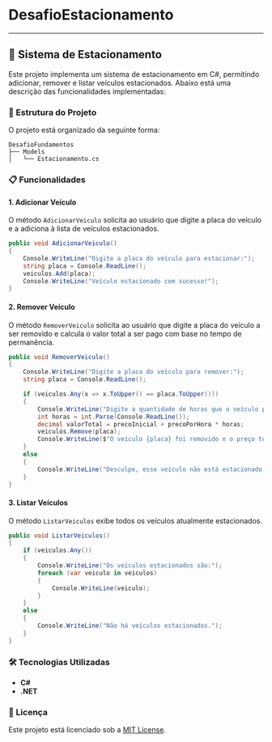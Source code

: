 # DesafioEstacionamento

---

## 🚗 Sistema de Estacionamento

Este projeto implementa um sistema de estacionamento em C#, permitindo adicionar, remover e listar veículos estacionados. Abaixo está uma descrição das funcionalidades implementadas:

### 📂 Estrutura do Projeto

O projeto está organizado da seguinte forma:

```
DesafioFundamentos
├── Models
│   └── Estacionamento.cs
```

### 📋 Funcionalidades

#### 1. Adicionar Veículo

O método `AdicionarVeiculo` solicita ao usuário que digite a placa do veículo e a adiciona à lista de veículos estacionados.

```csharp
public void AdicionarVeiculo()
{
    Console.WriteLine("Digite a placa do veículo para estacionar:");
    string placa = Console.ReadLine();
    veiculos.Add(placa);
    Console.WriteLine("Veículo estacionado com sucesso!");
}
```

#### 2. Remover Veículo

O método `RemoverVeiculo` solicita ao usuário que digite a placa do veículo a ser removido e calcula o valor total a ser pago com base no tempo de permanência.

```csharp
public void RemoverVeiculo()
{
    Console.WriteLine("Digite a placa do veículo para remover:");
    string placa = Console.ReadLine();

    if (veiculos.Any(x => x.ToUpper() == placa.ToUpper()))
    {
        Console.WriteLine("Digite a quantidade de horas que o veículo permaneceu estacionado:");
        int horas = int.Parse(Console.ReadLine());
        decimal valorTotal = precoInicial + precoPorHora * horas;
        veiculos.Remove(placa);
        Console.WriteLine($"O veículo {placa} foi removido e o preço total foi de: R$ {valorTotal}");
    }
    else
    {
        Console.WriteLine("Desculpe, esse veículo não está estacionado aqui. Confira se digitou a placa corretamente");
    }
}
```

#### 3. Listar Veículos

O método `ListarVeiculos` exibe todos os veículos atualmente estacionados.

```csharp
public void ListarVeiculos()
{
    if (veiculos.Any())
    {
        Console.WriteLine("Os veículos estacionados são:");
        foreach (var veiculo in veiculos)
        {
            Console.WriteLine(veiculo);
        }
    }
    else
    {
        Console.WriteLine("Não há veículos estacionados.");
    }
}
```

### 🛠️ Tecnologias Utilizadas

- **C#**
- **.NET**

### 📜 Licença

Este projeto está licenciado sob a [MIT License](LICENSE).
